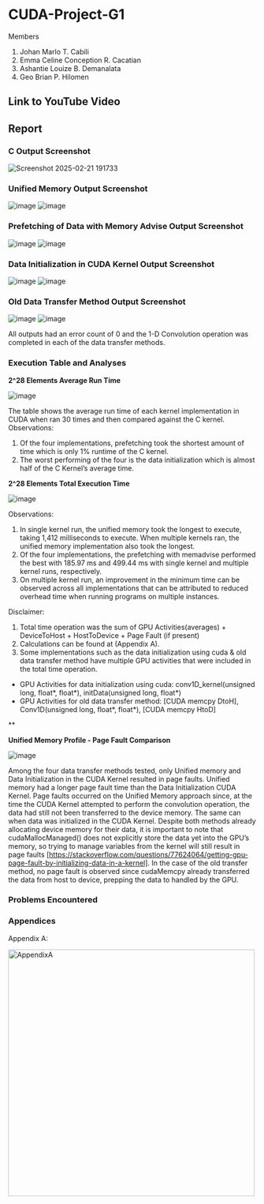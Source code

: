 # CUDA-Project-G1
Members
1. Johan Marlo T. Cabili
2. Emma Celine Conception R. Cacatian
3. Ashantie Louize B. Demanalata
4. Geo Brian P. Hilomen

## Link to YouTube Video

## Report
### C Output Screenshot
![Screenshot 2025-02-21 191733](https://github.com/user-attachments/assets/3f5cf701-b13a-4f08-8eb7-8458f5b98b42)

### Unified Memory Output Screenshot 
![image](https://github.com/user-attachments/assets/0b123908-c2be-4cc3-b498-a973f9f8eaa5)
![image](https://github.com/user-attachments/assets/81e4e4d0-5211-468a-9727-9aac0672359f)

### Prefetching of Data with Memory Advise Output Screenshot
![image](https://github.com/user-attachments/assets/4ba36b04-50c7-46a5-a3e1-6557e54b1c4f)
![image](https://github.com/user-attachments/assets/f72e555a-987d-4e58-8ccb-8f711d26447a)

### Data Initialization in CUDA Kernel Output Screenshot
![image](https://github.com/user-attachments/assets/dbcd1bfa-cf4d-41de-9bd9-ef87e42b44ed)
![image](https://github.com/user-attachments/assets/0422ee13-fd4a-4b1b-bce4-fd63b8a014c3)

### Old Data Transfer Method Output Screenshot
![image](https://github.com/user-attachments/assets/c6d0c8e7-2c48-4ae4-90e2-4a335b8d9e8d)
![image](https://github.com/user-attachments/assets/89d08e9b-56e4-4980-92de-e6e12d75be55)

All outputs had an error count of 0 and the 1-D Convolution operation was completed in each of the data transfer methods. 

### Execution Table and Analyses
**2^28 Elements Average Run Time**

![image](https://github.com/user-attachments/assets/38469b34-65da-4650-b701-e4e87a2cbf29)

The table shows the average run time of each kernel implementation in CUDA when ran 30 times and then compared against the C kernel.
Observations: 
1. Of the four implementations, prefetching took the shortest amount of time which is only 1% runtime of the C kernel. 
2. The worst performing of the four is the data initialization which is almost half of the C Kernel’s average time.

**2^28 Elements Total Execution Time**

![image](https://github.com/user-attachments/assets/3e329c35-4c3b-493d-8659-9b28023a2ab1)

Observations: 
1. In single kernel run, the unified memory took the longest to execute, taking 1,412 milliseconds to execute. When multiple kernels ran, the unified memory implementation also took the longest. 
2. Of the four implementations, the prefetching with memadvise performed the best with 185.97 ms and 499.44 ms with single kernel and multiple kernel runs, respectively.  
3. On multiple kernel run, an improvement in the minimum time can be observed across all implementations that can be attributed to reduced overhead time when running programs on multiple instances. 

Disclaimer: 
1. Total time operation was the sum of GPU Activities(averages) + DeviceToHost + HostToDevice + Page Fault (if present) 
2. Calculations can be found at (Appendix A).
3. Some implementations such as the data initialization using cuda & old data transfer method have multiple GPU activities that were included in the total time operation. 
- GPU Activities for data initialization using cuda:  conv1D_kernel(unsigned long, float*, float*), initData(unsigned long, float*)
- GPU Activities for old data transfer method: [CUDA memcpy DtoH], Conv1D(unsigned long, float*, float*), [CUDA memcpy HtoD]

**

**Unified Memory Profile - Page Fault Comparison** 

![image](https://github.com/user-attachments/assets/e9ca2c4f-4baf-4da1-89d3-efde4dabecaf)

Among the four data transfer methods tested, only Unified memory and Data Initialization in the CUDA Kernel resulted in page faults. Unified memory had a longer page fault time than the Data Initialization CUDA Kernel. Page faults occurred on the Unified Memory approach since, at the time the CUDA Kernel attempted to perform the convolution operation, the data had still not been transferred to the device memory. The same can when data was initialized in the CUDA Kernel. Despite both methods already allocating device memory for their data, it is important to note that cudaMallocManaged() does not explicitly store the data yet into the GPU’s memory, so trying to manage variables from the kernel will still result in page faults [https://stackoverflow.com/questions/77624064/getting-gpu-page-fault-by-initializing-data-in-a-kernel]. In the case of the old transfer method, no page fault is observed since cudaMemcpy already transferred the data from host to device, prepping the data to handled by the GPU. 



### Problems Encountered


### Appendices

Appendix A:

<img src="https://github.com/user-attachments/assets/fb11fd26-bc5f-4a66-9b21-f7a4a676f499" alt="AppendixA" width="500"/>

